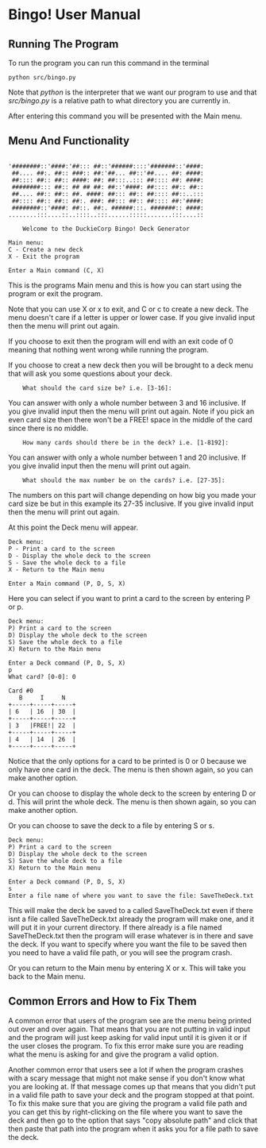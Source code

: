 # Bingo! User Manual  	         	  

## Running The Program
To run the program you can run this command in the terminal
```
python src/bingo.py
```
Note that *python* is the interpreter that we want our program to use and that *src/bingo.py* is a relative path to what directory you are currently in. 

After entering this command you will be presented with the Main menu. 


## Menu And Functionality

```

'########::'####:'##::: ##::'######::::'#######::'####:
 ##.... ##:. ##:: ###:: ##:'##... ##::'##.... ##: ####:
 ##:::: ##:: ##:: ####: ##: ##:::..::: ##:::: ##: ####:
 ########::: ##:: ## ## ##: ##::'####: ##:::: ##:: ##::
 ##.... ##:: ##:: ##. ####: ##::: ##:: ##:::: ##::..:::
 ##:::: ##:: ##:: ##:. ###: ##::: ##:: ##:::: ##:'####:
 ########::'####: ##::. ##:. ######:::. #######:: ####:
........:::....::..::::..:::......:::::.......:::....::

    Welcome to the DuckieCorp Bingo! Deck Generator

Main menu:
C - Create a new deck
X - Exit the program

Enter a Main command (C, X)
```

This is the programs Main menu and this is how you can start using the program or exit the program.

Note that you can use X or x to exit, and C or c to create a new deck. The menu doesn't care if a letter is upper or lower case. If you give invalid input then the menu will print out again.

If you choose to exit then the program will end with an exit code of 0 meaning that nothing went wrong while running the program.

If you choose to creat a new deck then you will be brought to a deck menu that will ask you some questions about your deck.

```       
    What should the card size be? i.e. [3-16]:                          
```
You can answer with only a whole number between 3 and 16 inclusive. If you give invalid input then the menu will print out again. Note if you pick an even card size then there won't be a FREE! space in the middle of the card since there is no middle.

```
    How many cards should there be in the deck? i.e. [1-8192]:
```
You can answer with only a whole number between 1 and 20 inclusive. If you give invalid input then the menu will print out again.

```
    What should the max number be on the cards? i.e. [27-35]: 
```
The numbers on this part will change depending on how big you made your card size be but in this example its 27-35 inclusive. If you give invalid input then the menu will print out again.

At this point the Deck menu will appear.
```
Deck menu:       
P - Print a card to the screen    	       
D - Display the whole deck to the screen    	       
S - Save the whole deck to a file 	       
X - Return to the Main menu

Enter a Main command (P, D, S, X)
```

Here you can select if you want to print a card to the screen by entering P or p.
```
Deck menu:
P) Print a card to the screen
D) Display the whole deck to the screen
S) Save the whole deck to a file
X) Return to the Main menu

Enter a Deck command (P, D, S, X)
p
What card? [0-0]: 0

Card #0
   B     I     N  
+-----+-----+-----+
| 6   | 16  | 30  |
+-----+-----+-----+
| 3   |FREE!| 22  |
+-----+-----+-----+
| 4   | 14  | 26  |
+-----+-----+-----+

```
Notice that the only options for a card to be printed is 0 or 0 because we only have one card in the deck. The menu is then shown again, so you can make another option.


Or you can choose to display the whole deck to the screen by entering D or d. This will print the whole deck. The menu is then shown again, so you can make another option.

Or you can choose to save the deck to a file by entering S or s.
```
Deck menu:
P) Print a card to the screen
D) Display the whole deck to the screen
S) Save the whole deck to a file
X) Return to the Main menu

Enter a Deck command (P, D, S, X)
s
Enter a file name of where you want to save the file: SaveTheDeck.txt
```
This will make the deck be saved to a called SaveTheDeck.txt even if there isnt a file called SaveTheDeck.txt already the program will make one, and it will put it in your current directory. If there already is a file named SaveTheDeck.txt then the program will erase whatever is in there and save the deck. If you want to specify where you want the file to be saved then you need to have a valid file path, or you will see the program crash. 

Or you can return to the Main menu by entering X or x. This will take you back to the Main menu.


## Common Errors and How to Fix Them

A common error that users of the program see are the menu being printed out over and over again. That means that you are not putting in valid input and the program will just keep asking for valid input until it is given it or if the user closes the program. To fix this error make sure you are reading what the menu is asking for and give the program a valid option.

Another common error that users see a lot if when the program crashes with a scary message that might not make sense if you don't know what you are looking at. If that message comes up that means that you didn't put in a valid file path to save your deck and the program stopped at that point. To fix this make sure that you are giving the program a valid file path and you can get this by right-clicking on the file where you want to save the deck and then go to the option that says "copy absolute path" and click that then paste that path into the program when it asks you for a file path to save the deck.
